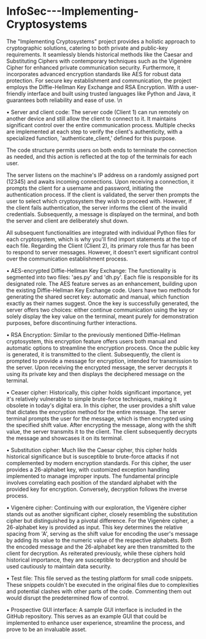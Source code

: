 # InfoSec---Implementing-Cryptosystems
The "Implementing Cryptosystems" project provides a holistic approach to cryptographic solutions, catering to both private and public-key requirements. It seamlessly blends historical methods like the Caesar and Substituting Ciphers with contemporary techniques such as the Vigenère Cipher for enhanced private communication security. Furthermore, it incorporates advanced encryption standards like AES for robust data protection. For secure key establishment and communication, the project employs the Diffie-Hellman Key Exchange and RSA Encryption. With a user-friendly 
interface and built using trusted languages like Python and Java, it guarantees both reliability and ease of use. 
\n

•	Server and client code: 
The server code (Client 1) can run remotely on another device and still allow the client to connect to it. It maintains significant control over the entire communication process. Multiple checks are implemented at each step to verify the client's authenticity, with a specialized function, 'authenticate_client,' defined for this purpose.

The code structure permits users on both ends to terminate the connection as needed, and this action is reflected at the top of the terminals for each user.

The server listens on the machine's IP address on a randomly assigned port (12345) and awaits incoming connections. Upon receiving a connection, it prompts the client for a username and password, initiating the authentication process. If the client is validated, the server then prompts the user to select which cryptosystem they wish to proceed with. However, if the client fails authentication, the server informs the client of the invalid credentials. Subsequently, a message is displayed on the terminal, and both the server and client are deliberately shut down.

All subsequent functionalities are integrated with individual Python files for each cryptosystem, which is why you'll find import statements at the top of each file.
Regarding the Client (Client 2), its primary role thus far has been to respond to server messages. However, it doesn't exert significant control over the communication establishment process.


•	AES-encrypted Diffie-Hellman Key Exchange:
The functionality is segmented into two files: 'aes.py' and 'dh.py'. Each file is responsible for its designated role. The AES feature serves as an enhancement, building upon the existing Diffie-Hellman Key Exchange code.
Users have two methods for generating the shared secret key: automatic and manual, which function exactly as their names suggest. Once the key is successfully generated, the server offers two choices: either continue communication using the key or solely display the key value on the terminal, meant purely for demonstration purposes, before discontinuing further interactions.


•	RSA Encryption: 
Similar to the previously mentioned Diffie-Hellman cryptosystem, this encryption feature offers users both manual and automatic options to streamline the encryption process.
Once the public key is generated, it is transmitted to the client. Subsequently, the client is prompted to provide a message for encryption, intended for transmission to the server.
Upon receiving the encrypted message, the server decrypts it using its private key and then displays the deciphered message on the terminal.


•	Ceaser cipher:
Historically, this cipher holds significant importance, yet it's relatively vulnerable to simple brute-force techniques, making it obsolete in today's digital era.
In this cipher, the user provides a shift value that dictates the encryption method for the entire message. The server terminal prompts the user for the message, which is then encrypted using the specified shift value. After encrypting the message, along with the shift value, the server transmits it to the client. The client subsequently decrypts the message and showcases it on its terminal.


•	Substitution cipher: 
Much like the Caesar cipher, this cipher holds historical significance but is susceptible to brute-force attacks if not complemented by modern encryption standards.
For this cipher, the user provides a 26-alphabet key, with customized exception handling implemented to manage improper inputs. The fundamental principle involves correlating each position of the standard alphabet with the provided key for encryption. Conversely, decryption follows the inverse process.


•	Vigenère cipher:
Continuing with our exploration, the Vigenère cipher stands out as another significant cipher, closely resembling the substitution cipher but distinguished by a pivotal difference.
For the Vigenère cipher, a 26-alphabet key is provided as input. This key determines the relative spacing from 'A', serving as the shift value for encoding the user's message by adding its value to the numeric value of the respective alphabets. Both the encoded message and the 26-alphabet key are then transmitted to the client for decryption.
As reiterated previously, while these ciphers hold historical importance, they are susceptible to decryption and should be used cautiously to maintain data security.


•	Test file: 
This file served as the testing platform for small code snippets. These snippets couldn't be executed in the original files due to complexities and potential clashes with other parts of the code. Commenting them out would disrupt the predetermined flow of control.


•	Prospective GUI interface: 
A sample GUI interface is included in the GitHub repository. This serves as an example GUI that could be implemented to enhance user experience, streamline the process, and prove to be an invaluable asset.
